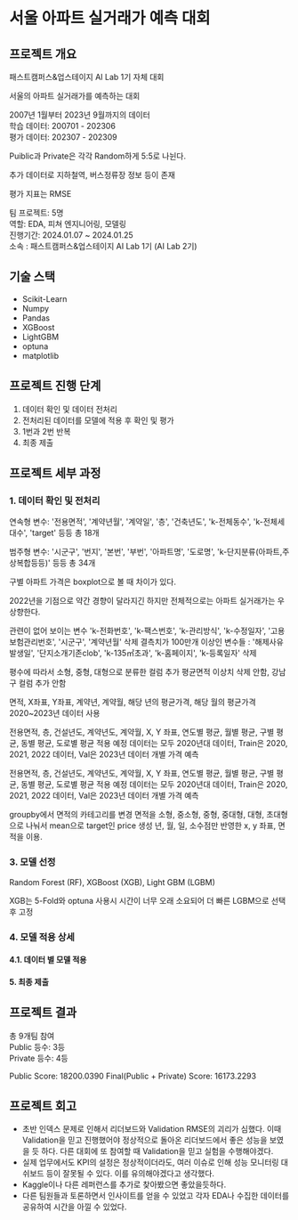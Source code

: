 # 서울 아파트 실거래가 예측 대회  
## 프로젝트 개요
패스트캠퍼스&업스테이지 AI Lab 1기 자체 대회  

서울의 아파트 실거래가를 예측하는 대회  

2007년 1월부터 2023년 9월까지의 데이터  
학습 데이터: 200701 - 202306  
평가 데이터: 202307 - 202309  

Puiblic과 Private은 각각 Random하게 5:5로 나뉜다.

추가 데이터로 지하철역, 버스정류장 정보 등이 존재  

평가 지표는 RMSE  

팀 프로젝트: 5명   
역할: EDA, 피쳐 엔지니어링, 모델링  
진행기간: 2024.01.07 ~ 2024.01.25  
소속 : 패스트캠퍼스&업스테이지 AI Lab 1기 (AI Lab 2기)  


## 기술 스택
+ Scikit-Learn
+ Numpy
+ Pandas
+ XGBoost
+ LightGBM
+ optuna
+ matplotlib


## 프로젝트 진행 단계  
1. 데이터 확인 및 데이터 전처리    
2. 전처리된 데이터를 모델에 적용 후 확인 및 평가    
3. 1번과 2번 반복  
4. 최종 제출  


## 프로젝트 세부 과정  
### 1. 데이터 확인 및 전처리  
연속형 변수: '전용면적', '계약년월', '계약일', '층', '건축년도', 'k-전체동수', 'k-전체세대수', 'target' 등등 총 18개  

범주형 변수: '시군구', '번지', '본번', '부번', '아파트명', '도로명', 'k-단지분류(아파트,주상복합등등)' 등등 총 34개  

구별 아파트 가격은 boxplot으로 볼 때 차이가 있다.  

2022년을 기점으로 약간 경향이 달라지긴 하지만 전체적으로는 아파트 실거래가는 우상향한다.  

관련이 없어 보이는 변수 'k-전화번호', 'k-팩스번호', 'k-관리방식', 'k-수정일자', '고용보험관리번호', '시군구', '계약년월' 삭제 
결측치가 100만개 이상인 변수들 : '해제사유발생일', '단지소개기존clob', 'k-135㎡초과', 'k-홈페이지', 'k-등록일자' 삭제

평수에 따라서 소형, 중형, 대형으로 분류한 컬럼 추가 
평균면적 이상치 삭제 안함, 강남구 컬럼 추가 안함

면적, X좌표, Y좌표, 계약년, 계약월, 해당 년의 평균가격, 해당 월의 평균가격
2020~2023년 데이터 사용

전용면적, 층, 건설년도, 계약년도, 계약월, X, Y 좌표, 연도별 평균, 월별 평균, 구별 평균, 동별 평균, 도로별 평균 적용 예정
데이터는 모두 2020년대 데이터, Train은 2020, 2021, 2022 데이터, Val은 2023년 데이터
개별 가격 예측

전용면적, 층, 건설년도, 계약년도, 계약월, X, Y 좌표, 연도별 평균, 월별 평균, 구별 평균, 동별 평균, 도로별 평균 적용 예정
데이터는 모두 2020년대 데이터, Train은 2020, 2021, 2022 데이터, Val은 2023년 데이터
개별 가격 예측

groupby에서 면적의 카테고리를 변경
면적을 소형, 중소형, 중형, 중대형, 대형, 초대형으로 나눠서 mean으로 target인 price 생성
년, 월, 일, 소수점만 반영한 x, y 좌표, 면적을 이용.


### 3. 모델 선정  

Random Forest (RF), XGBoost (XGB), Light GBM (LGBM)  

XGB는 5-Fold와 optuna 사용시 시간이 너무 오래 소요되어 더 빠른 LGBM으로 선택후 고정  


### 4. 모델 적용 상세  
#### 4.1. 데이터 별 모델 적용  



#### 5. 최종 제출   
 


## 프로젝트 결과  
총 9개팀 참여  
Public 등수: 3등  
Private 등수: 4등  

Public Score: 18200.0390
Final(Public + Private) Score: 16173.2293

## 프로젝트 회고  
+ 초반 인덱스 문제로 인해서 리더보드와 Validation RMSE의 괴리가 심했다. 이때 Validation을 믿고 진행했어야 정상적으로 돌아온 리더보드에서 좋은 성능을 보였을 듯 하다. 다른 대회에 또 참여할 때 Validation을 믿고 실험을 수행해야겠다.
+ 실제 업무에서도 KPI의 설정은 정상적이더라도, 여러 이슈로 인해 성능 모니터링 대쉬보드 등이 잘못될 수 있다. 이를 유의해야겠다고 생각했다.
+ Kaggle이나 다른 레퍼런스를 추가로 찾아봤으면 좋았을듯하다.
+ 다른 팀원들과 토론하면서 인사이트를 얻을 수 있었고 각자 EDA나 수집한 데이터를 공유하여 시간을 아낄 수 있었다.
